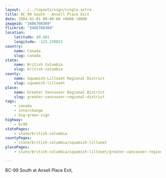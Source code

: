 ```yaml
---
layout: ../../layouts/sign/single.astro
title: BC-99 South - Ansell Place Exit
date: 2004-01-01 00:00:00 +0000 +0000
imageid: "3486760369"
flickrid: "3486760369"
location:
    latitude: 49.481
    longitude: -123.239813
country:
    name: Canada
    slug: canada
state:
    name: British Columbia
    slug: british-columbia
county:
    name: Squamish-Lillooet Regional District
    slug: squamish-lillooet
place:
    name: Greater Vancouver Regional District
    slug: greater-vancouver-regional-district
tags:
    - canada
    - interchange
    - big-green-sign
highway:
    - bc99
statePages:
    - state/british-columbia
countyPages:
    - state/british-columbia/squamish-lillooet
placePages:
    - state/british-columbia/squamish-lillooet/greater-vancouver-regional-district

---
```

BC-99 South at Ansell Place Exit,